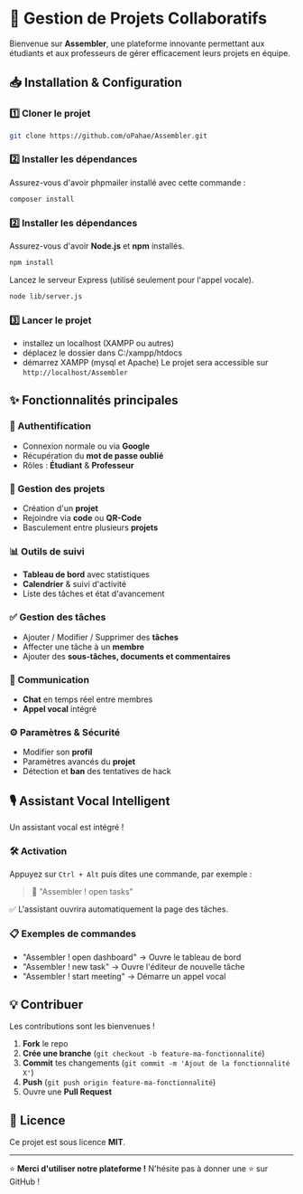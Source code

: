 # 🚀 Gestion de Projets Collaboratifs

Bienvenue sur **Assembler**, une plateforme innovante permettant aux étudiants et aux professeurs de gérer efficacement leurs projets en équipe.

## 📥 Installation & Configuration

### 1️⃣ Cloner le projet
```bash
git clone https://github.com/oPahae/Assembler.git
```

### 2️⃣ Installer les dépendances
Assurez-vous d'avoir phpmailer installé avec cette commande :
```bash
composer install
```

### 2️⃣ Installer les dépendances
Assurez-vous d'avoir **Node.js** et **npm** installés.
```bash
npm install
```
Lancez le serveur Express (utilisé seulement pour l'appel vocale).
```bash
node lib/server.js
```

### 3️⃣ Lancer le projet
- installez un localhost (XAMPP ou autres)
- déplacez le dossier dans C:/xampp/htdocs
- démarrez XAMPP (mysql et Apache)
Le projet sera accessible sur `http://localhost/Assembler`

## ✨ Fonctionnalités principales

### 🔐 Authentification
- Connexion normale ou via **Google**
- Récupération du **mot de passe oublié**
- Rôles : **Étudiant** & **Professeur**

### 📌 Gestion des projets
- Création d'un **projet**
- Rejoindre via **code** ou **QR-Code**
- Basculement entre plusieurs **projets**

### 📊 Outils de suivi
- **Tableau de bord** avec statistiques
- **Calendrier** & suivi d'activité
- Liste des tâches et état d'avancement

### ✅ Gestion des tâches
- Ajouter / Modifier / Supprimer des **tâches**
- Affecter une tâche à un **membre**
- Ajouter des **sous-tâches, documents et commentaires**

### 💬 Communication
- **Chat** en temps réel entre membres
- **Appel vocal** intégré

### ⚙️ Paramètres & Sécurité
- Modifier son **profil**
- Paramètres avancés du **projet**
- Détection et **ban** des tentatives de hack

## 🎙️ Assistant Vocal Intelligent
Un assistant vocal est intégré !

### 🛠 Activation
Appuyez sur `Ctrl + Alt` puis dites une commande, par exemple :
> 🎤 "Assembler ! open tasks"

✅ L'assistant ouvrira automatiquement la page des tâches.

### 📋 Exemples de commandes
- "Assembler ! open dashboard" → Ouvre le tableau de bord
- "Assembler ! new task" → Ouvre l'éditeur de nouvelle tâche
- "Assembler ! start meeting" → Démarre un appel vocal

## 💡 Contribuer
Les contributions sont les bienvenues !
1. **Fork** le repo
2. **Crée une branche** (`git checkout -b feature-ma-fonctionnalité`)
3. **Commit** tes changements (`git commit -m 'Ajout de la fonctionnalité X'`)
4. **Push** (`git push origin feature-ma-fonctionnalité`)
5. Ouvre une **Pull Request**

## 📄 Licence
Ce projet est sous licence **MIT**.

---
⭐ **Merci d'utiliser notre plateforme !** N'hésite pas à donner une ⭐ sur GitHub !


